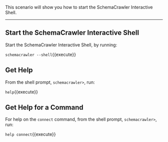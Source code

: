 This scenario will show you how to start the SchemaCrawler Interactive Shell.

-----

## Start the SchemaCrawler Interactive Shell

Start the SchemaCrawler Interactive Shell, by running:

`schemacrawler --shell`{{execute}}

## Get Help

From the shell prompt, `schemacrawler>`, run:

`help`{{execute}}

## Get Help for a Command

For help on the `connect` command, from the shell prompt, `schemacrawler>`, run:

`help connect`{{execute}}
